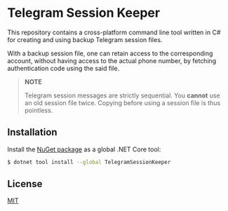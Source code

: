 # Telegram Session Keeper

This repository contains a cross-platform command line tool written in C# for creating and using backup Telegram session files.

With a backup session file, one can retain access to the corresponding account, without having access to the actual phone number, by fetching authentication code using the said file.

> **NOTE**
>
> Telegram session messages are strictly sequential. You **cannot** use an old session file twice. Copying before using a session file is thus pointless.

## Installation

Install the [NuGet package](https://www.nuget.org/packages/TelegramSessionKeeper/) as a global .NET Core tool:

```sh
$ dotnet tool install --global TelegramSessionKeeper
```

## License

[MIT](./LICENSE)
